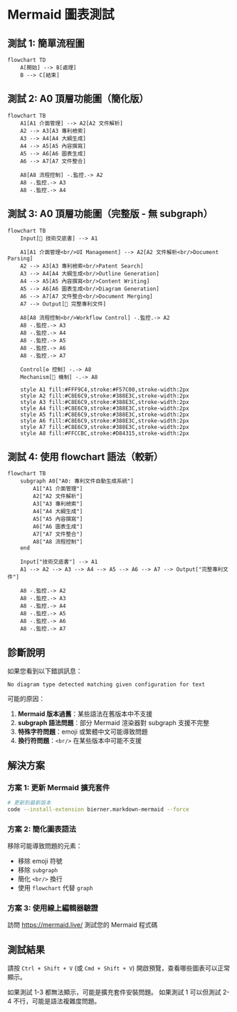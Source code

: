 # Mermaid 圖表測試

## 測試 1: 簡單流程圖

```mermaid
flowchart TD
    A[開始] --> B[處理]
    B --> C[結束]
```

## 測試 2: A0 頂層功能圖（簡化版）

```mermaid
flowchart TB
    A1[A1 介面管理] --> A2[A2 文件解析]
    A2 --> A3[A3 專利檢索]
    A3 --> A4[A4 大綱生成]
    A4 --> A5[A5 內容撰寫]
    A5 --> A6[A6 圖表生成]
    A6 --> A7[A7 文件整合]

    A8[A8 流程控制] -.監控.-> A2
    A8 -.監控.-> A3
    A8 -.監控.-> A4
```

## 測試 3: A0 頂層功能圖（完整版 - 無 subgraph）

```mermaid
flowchart TB
    Input[📄 技術交底書] --> A1

    A1[A1 介面管理<br/>UI Management] --> A2[A2 文件解析<br/>Document Parsing]
    A2 --> A3[A3 專利檢索<br/>Patent Search]
    A3 --> A4[A4 大綱生成<br/>Outline Generation]
    A4 --> A5[A5 內容撰寫<br/>Content Writing]
    A5 --> A6[A6 圖表生成<br/>Diagram Generation]
    A6 --> A7[A7 文件整合<br/>Document Merging]
    A7 --> Output[📑 完整專利文件]

    A8[A8 流程控制<br/>Workflow Control] -.監控.-> A2
    A8 -.監控.-> A3
    A8 -.監控.-> A4
    A8 -.監控.-> A5
    A8 -.監控.-> A6
    A8 -.監控.-> A7

    Control[⚙️ 控制] -.-> A8
    Mechanism[🔧 機制] -.-> A8

    style A1 fill:#FFF9C4,stroke:#F57C00,stroke-width:2px
    style A2 fill:#C8E6C9,stroke:#388E3C,stroke-width:2px
    style A3 fill:#C8E6C9,stroke:#388E3C,stroke-width:2px
    style A4 fill:#C8E6C9,stroke:#388E3C,stroke-width:2px
    style A5 fill:#C8E6C9,stroke:#388E3C,stroke-width:2px
    style A6 fill:#C8E6C9,stroke:#388E3C,stroke-width:2px
    style A7 fill:#C8E6C9,stroke:#388E3C,stroke-width:2px
    style A8 fill:#FFCCBC,stroke:#D84315,stroke-width:2px
```

## 測試 4: 使用 flowchart 語法（較新）

```mermaid
flowchart TB
    subgraph A0["A0: 專利文件自動生成系統"]
        A1["A1 介面管理"]
        A2["A2 文件解析"]
        A3["A3 專利檢索"]
        A4["A4 大綱生成"]
        A5["A5 內容撰寫"]
        A6["A6 圖表生成"]
        A7["A7 文件整合"]
        A8["A8 流程控制"]
    end

    Input["技術交底書"] --> A1
    A1 --> A2 --> A3 --> A4 --> A5 --> A6 --> A7 --> Output["完整專利文件"]

    A8 -.監控.-> A2
    A8 -.監控.-> A3
    A8 -.監控.-> A4
    A8 -.監控.-> A5
    A8 -.監控.-> A6
    A8 -.監控.-> A7
```

## 診斷說明

如果您看到以下錯誤訊息：
```
No diagram type detected matching given configuration for text
```

可能的原因：
1. **Mermaid 版本過舊**：某些語法在舊版本中不支援
2. **subgraph 語法問題**：部分 Mermaid 渲染器對 subgraph 支援不完整
3. **特殊字符問題**：emoji 或繁體中文可能導致問題
4. **換行符問題**：`<br/>` 在某些版本中可能不支援

## 解決方案

### 方案 1: 更新 Mermaid 擴充套件

```bash
# 更新到最新版本
code --install-extension bierner.markdown-mermaid --force
```

### 方案 2: 簡化圖表語法

移除可能導致問題的元素：
- 移除 emoji 符號
- 移除 `subgraph`
- 簡化 `<br/>` 換行
- 使用 `flowchart` 代替 `graph`

### 方案 3: 使用線上編輯器驗證

訪問 https://mermaid.live/ 測試您的 Mermaid 程式碼

## 測試結果

請按 `Ctrl + Shift + V` (或 `Cmd + Shift + V`) 開啟預覽，查看哪些圖表可以正常顯示。

如果測試 1-3 都無法顯示，可能是擴充套件安裝問題。
如果測試 1 可以但測試 2-4 不行，可能是語法複雜度問題。
